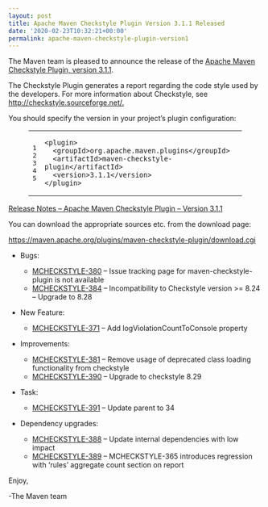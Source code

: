 ```yaml
---
layout: post
title: Apache Maven Checkstyle Plugin Version 3.1.1 Released
date: '2020-02-23T10:32:21+00:00'
permalink: apache-maven-checkstyle-plugin-version1
---
```

<div class="entry-content"><p>The Maven team is pleased to announce the release of the
<a href="https://maven.apache.org/plugins/maven-checkstyle-plugin/">Apache Maven Checkstyle Plugin, version 3.1.1</a>.</p>

<p>The Checkstyle Plugin generates a report regarding the code style used by the
developers. For more information about Checkstyle, see
<a href="http://checkstyle.sourceforge.net/.">http://checkstyle.sourceforge.net/.</a></p>

<p>You should specify the version in your project&rsquo;s plugin configuration:</p>

<figure class='code'><figcaption><span></span></figcaption><div class="highlight"><table><tr><td class="gutter"><pre class="line-numbers"><span class='line-number'>1</span>
<span class='line-number'>2</span>
<span class='line-number'>3</span>
<span class='line-number'>4</span>
<span class='line-number'>5</span>
</pre></td><td class='code'><pre><code class='xml'><span class='line'><span class="nt">&lt;plugin&gt;</span>
</span><span class='line'>  <span class="nt">&lt;groupId&gt;</span>org.apache.maven.plugins<span class="nt">&lt;/groupId&gt;</span>
</span><span class='line'>  <span class="nt">&lt;artifactId&gt;</span>maven-checkstyle-plugin<span class="nt">&lt;/artifactId&gt;</span>
</span><span class='line'>  <span class="nt">&lt;version&gt;</span>3.1.1<span class="nt">&lt;/version&gt;</span>
</span><span class='line'><span class="nt">&lt;/plugin&gt;</span>
</span></code></pre></td></tr></table></div></figure>


<p></p>

<!-- more -->


<p><a href="https://issues.apache.org/jira/secure/ReleaseNote.jspa?projectId=12317223&amp;version=12345558">Release Notes &ndash; Apache Maven Checkstyle Plugin &ndash; Version 3.1.1</a></p>

<p>You can download the appropriate sources etc. from the download page:</p>

<p><a href="https://maven.apache.org/plugins/maven-checkstyle-plugin/download.cgi">https://maven.apache.org/plugins/maven-checkstyle-plugin/download.cgi</a></p>

<ul>
<li><p>Bugs:</p>

<ul>
<li><a href="https://issues.apache.org/jira/browse/MCHECKSTYLE-380">MCHECKSTYLE-380</a> &ndash; Issue tracking page for maven-checkstyle-plugin is not available</li>
<li><a href="https://issues.apache.org/jira/browse/MCHECKSTYLE-384">MCHECKSTYLE-384</a> &ndash; Incompatibility to Checkstyle version >= 8.24 &ndash; Upgrade to 8.28</li>
</ul>
</li>
<li><p>New Feature:</p>

<ul>
<li><a href="https://issues.apache.org/jira/browse/MCHECKSTYLE-371">MCHECKSTYLE-371</a> &ndash; Add logViolationCountToConsole property</li>
</ul>
</li>
<li><p>Improvements:</p>

<ul>
<li><a href="https://issues.apache.org/jira/browse/MCHECKSTYLE-381">MCHECKSTYLE-381</a> &ndash; Remove usage of deprecated class loading functionality from checkstyle</li>
<li><a href="https://issues.apache.org/jira/browse/MCHECKSTYLE-390">MCHECKSTYLE-390</a> &ndash; Upgrade to checkstyle 8.29</li>
</ul>
</li>
<li><p>Task:</p>

<ul>
<li><a href="https://issues.apache.org/jira/browse/MCHECKSTYLE-391">MCHECKSTYLE-391</a> &ndash; Update parent to 34</li>
</ul>
</li>
<li><p>Dependency upgrades:</p>

<ul>
<li><a href="https://issues.apache.org/jira/browse/MCHECKSTYLE-388">MCHECKSTYLE-388</a> &ndash; Update internal dependencies with low impact</li>
<li><a href="https://issues.apache.org/jira/browse/MCHECKSTYLE-389">MCHECKSTYLE-389</a> &ndash; MCHECKSTYLE-365 introduces regression with &lsquo;rules&rsquo; aggregate count section on report</li>
</ul>
</li>
</ul>


<p>Enjoy,</p>

<p>-The Maven team</p>
</div>
